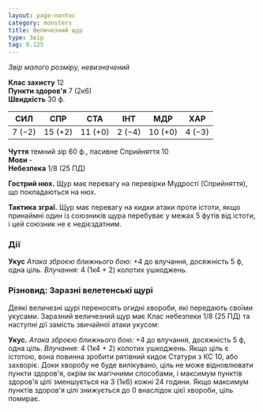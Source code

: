 ```yaml
---
layout: page-nontoc
category: monsters
title: Величезний щур
type: Звір
tag: 0.125
---
```


_Звір малого розміру, невизначений_

**Клас захисту** 12    
**Пункти здоров'я** 7 (2к6)    
**Швидкість** 30 ф.

| СИЛ    | СПР     | СТА     | ІНТ    | МДР     | ХАР    |
| ------ | ------- | ------- | ------ | ------- | ------ |
| 7 (−2) | 15 (+2) | 11 (+0) | 2 (−4) | 10 (+0) | 4 (−3) |

**Чуття** темний зір 60 ф., пасивне Сприйняття 10    
**Мови** -    
**Небезпека** 1/8 (25 ПД)

**Гострий нюх.** Щур має перевагу на перевірки Мудрості (Сприйняття), що покладаються на нюх.    

**Тактика зграї.** Щур має перевагу на кидки атаки проти істоти, якщо принаймні один із союзників щура перебуває у межах 5 футів від істоти, і цей союзник не є недієздатним.  

### Дії
**Укус** _Атака зброєю ближнього бою:_ +4 до влучання, досяжність 5 ф, одна ціль. _Влучання:_ 4 (1к4 + 2) колотих ушкоджень.

### Різновид: Заразні велетенські щурі
Деякі величезні щурі переносять огидні хвороби, які передають своїми укусами. Заразний величезний щур має Клас небезпеки 1/8 (25 ПД) та наступні дії замість звичайної атаки укусом:  

**Укус.** _Атака зброєю ближнього бою:_ +4 до влучання, досяжність 5 ф, одна ціль. _Влучання:_ 4 (1к4 + 2) колотих ушкоджень. Якщо ціль є істотою, вона повинна зробити рятівний кидок Статури з КС 10, або захворіє. Доки хворобу не буде вилікувано, ціль не може відновлювати пункти здоров'я, окрім як магічними способами, і максимум пунктів здоров'я цілі зменшується на 3 (1к6) кожні 24 години. Якщо максимум пунктів здоров'я цілі знижується до 0 внаслідок цієї хвороби, ціль помирає. 
